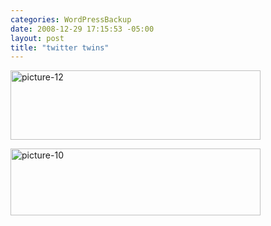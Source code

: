 ```yaml
--- 
categories: WordPressBackup
date: 2008-12-29 17:15:53 -05:00
layout: post
title: "twitter twins"
---
```

<a href="http://ztnote.files.wordpress.com/2008/12/picture-12.png"><img class="aligncenter size-medium wp-image-1623" title="picture-12" src="http://ztnote.files.wordpress.com/2008/12/picture-12.png?w=400" alt="picture-12" width="400" height="111" /></a>

<a href="http://ztnote.files.wordpress.com/2008/12/picture-10.png"><img class="aligncenter size-medium wp-image-1622" title="picture-10" src="http://ztnote.files.wordpress.com/2008/12/picture-10.png?w=400" alt="picture-10" width="400" height="107" /></a>
